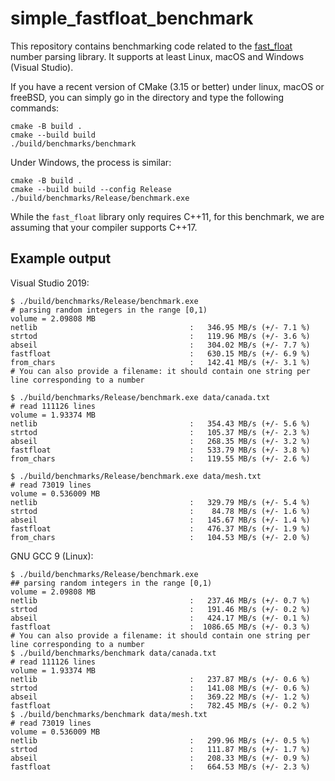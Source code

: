 # simple_fastfloat_benchmark

This repository contains benchmarking code related to the [fast_float](https://github.com/lemire/fast_float.git) number parsing library.
It supports at least Linux, macOS and Windows (Visual Studio).


If you have a recent version of CMake (3.15 or better) under linux, macOS or freeBSD,  you can simply
go in the directory and type the following commands:

```
cmake -B build .
cmake --build build
./build/benchmarks/benchmark 
```

Under Windows, the process is similar:

```
cmake -B build .
cmake --build build --config Release
./build/benchmarks/Release/benchmark.exe
```


While the `fast_float` library only requires C++11, for this benchmark, we are assuming that your compiler supports C++17.

## Example output

Visual Studio 2019:

```
$ ./build/benchmarks/Release/benchmark.exe
# parsing random integers in the range [0,1)
volume = 2.09808 MB
netlib                                  :   346.95 MB/s (+/- 7.1 %)
strtod                                  :   119.96 MB/s (+/- 3.6 %)
abseil                                  :   304.02 MB/s (+/- 7.7 %)
fastfloat                               :   630.15 MB/s (+/- 6.9 %)
from_chars                              :   142.41 MB/s (+/- 3.1 %)
# You can also provide a filename: it should contain one string per line corresponding to a number

$ ./build/benchmarks/Release/benchmark.exe data/canada.txt
# read 111126 lines
volume = 1.93374 MB
netlib                                  :   354.43 MB/s (+/- 5.6 %)
strtod                                  :   105.37 MB/s (+/- 2.3 %)
abseil                                  :   268.35 MB/s (+/- 3.2 %)
fastfloat                               :   533.79 MB/s (+/- 3.8 %)
from_chars                              :   119.55 MB/s (+/- 2.6 %)

$ ./build/benchmarks/Release/benchmark.exe data/mesh.txt
# read 73019 lines
volume = 0.536009 MB
netlib                                  :   329.79 MB/s (+/- 5.4 %)
strtod                                  :    84.78 MB/s (+/- 1.6 %)
abseil                                  :   145.67 MB/s (+/- 1.4 %)
fastfloat                               :   476.37 MB/s (+/- 1.9 %)
from_chars                              :   104.53 MB/s (+/- 2.0 %)
```

GNU  GCC 9 (Linux):
```
$ ./build/benchmarks/Release/benchmark.exe
## parsing random integers in the range [0,1)
volume = 2.09808 MB
netlib                                  :   237.46 MB/s (+/- 0.7 %)
strtod                                  :   191.46 MB/s (+/- 0.2 %)
abseil                                  :   424.17 MB/s (+/- 0.1 %)
fastfloat                               :  1086.65 MB/s (+/- 0.3 %)
# You can also provide a filename: it should contain one string per line corresponding to a number
$ ./build/benchmarks/benchmark data/canada.txt
# read 111126 lines
volume = 1.93374 MB
netlib                                  :   237.87 MB/s (+/- 0.6 %)
strtod                                  :   141.08 MB/s (+/- 0.6 %)
abseil                                  :   369.22 MB/s (+/- 1.2 %)
fastfloat                               :   782.45 MB/s (+/- 0.2 %)
$ ./build/benchmarks/benchmark data/mesh.txt
# read 73019 lines
volume = 0.536009 MB
netlib                                  :   299.96 MB/s (+/- 0.5 %)
strtod                                  :   111.87 MB/s (+/- 1.7 %)
abseil                                  :   208.33 MB/s (+/- 0.9 %)
fastfloat                               :   664.53 MB/s (+/- 2.3 %)
```
